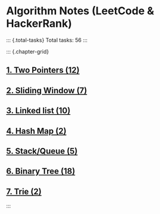# Algorithm Notes (LeetCode & HackerRank)

::: {.total-tasks}
Total tasks: 56
:::

::: {.chapter-grid}
## [1. Two Pointers (12)](chapter_1_two_pointers.html)

## [2. Sliding Window (7)](chapter_2_sliding_window.html)

## [3. Linked list (10)](chapter_3_linked_list.html)

## [4. Hash Map (2)](chapter_4_hash_map.html)

## [5. Stack/Queue (5)](chapter_5_stack_queue.html)

## [6. Binary Tree (18)](chapter_6_binary_tree.html)

## [7. Trie (2)](chapter_7_trie.html)
:::
